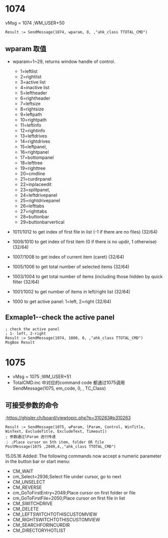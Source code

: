# 1074
vMsg = 1074 ;WM_USER+50 
```
Result := SendMessage(1074, wparam, 0, ,"ahk_class TTOTAL_CMD")
```
##  wparam 取值  
* wparam=1~29, returns window handle of control. 
    * 1=leftlist   
    * 2=rightlist  
    * 3=active list	
    * 4=inactive list  
    * 5=leftheader  
    * 6=rightheader  
    * 7=leftsize  
    * 8=rightsize  
    * 9=leftpath  
    * 10=rightpath  
    * 11=leftinfo  
    * 12=rightinfo  
    * 13=leftdrives  
    * 14=rightdrives  
    * 15=leftpanel,
    * 16=rightpanel  
    * 17=bottompanel  
    * 18=lefttree  
    * 19=righttree  
    * 20=cmdline  
    * 21=curdirpanel  
    * 22=inplaceedit  
    * 23=splitpanel,
    * 24=leftdrivepanel  
    * 25=rightdrivepanel  
    * 26=lefttabs  
    * 27=righttabs  
    * 28=buttonbar  
    * 29=buttonbarvertical

*  1011/1012 to get index of first file in list (-1 if there are no files) (32/64)  
*  1009/1010 to get index of first item (0 if there is no updir, 1 otherwise) (32/64)  
*  1007/1008 to get index of current item (caret) (32/64)  
*  1005/1006 to get total number of selected items (32/64)  
*  1003/1004 to get total number of items (including those hidden by quick filter (32/64)  
*  1001/1002 to get number of items in left/right list (32/64)  
*  1000 to get active panel: 1=left, 2=right (32/64)  



## Exmaple1--check the active panel

``` autohotkey
; check the active panel
; 1- left, 2-right
Result := SendMessage(1074, 1000, 0, ,"ahk_class TTOTAL_CMD")
MsgBox Result
```

# 1075
* vMsg = 1075 ;WM_USER+51  
* TotalCMD.inc 中对应的command code 都通过1075调用
SendMessage(1075, em_code, 0, , TC_Class)

## 可接受参数的命令
;https://ghisler.ch/board/viewtopic.php?p=310263#p310263

```Autohotkey
Result := SendMessage(1075, wParam, lParam, Control, WinTitle, WinText, ExcludeTitle, ExcludeText, Timeout])
; 参数通过lParam 进行传递
； ;Place cursor on 5th item, folder OR file
PostMessage(1075 ,2049,4,,"ahk_class TTOTAL_CMD")
```
 15.05.16 Added: The following commands now accept a numeric parameter in the button bar or start menu:
* CM_WAIT
* cm_Select=2936;Select file under cursor, go to next
* CM_UNSELECT
* CM_REVERSE
* cm_GoToFirstEntry=2049;Place cursor on first folder or file
* cm_GoToFirstFile=2050;Place cursor on first file in list
* CM_SWITCHDRIVE
* CM_DELETE
* CM_LEFTSWITCHTOTHISCUSTOMVIEW
* CM_RIGHTSWITCHTOTHISCUSTOMVIEW
* CM_SEARCHFORINCURDIR
* CM_DIRECTORYHOTLIST


